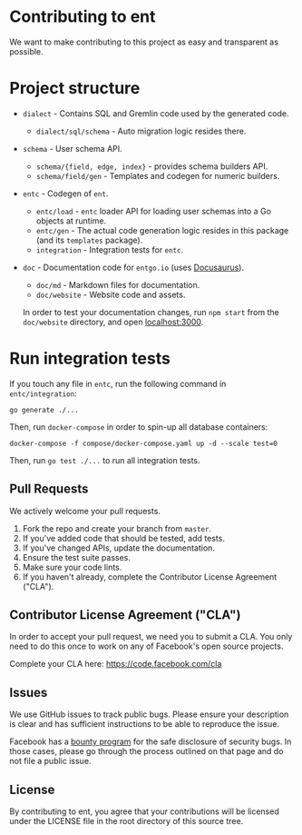 # Contributing to ent
We want to make contributing to this project as easy and transparent as
possible.

# Project structure

- `dialect` - Contains SQL and Gremlin code used by the generated code.
  - `dialect/sql/schema` - Auto migration logic resides there.

- `schema` - User schema API.
  - `schema/{field, edge, index}` - provides schema builders API.
  - `schema/field/gen` - Templates and codegen for numeric builders.

- `entc` - Codegen of `ent`.
  - `entc/load` - `entc` loader API for loading user schemas into a Go objects at runtime.
  - `entc/gen` - The actual code generation logic resides in this package (and its `templates` package).
  - `integration` - Integration tests for `entc`.

- `doc` - Documentation code for `entgo.io` (uses [Docusaurus](https://docusaurus.io)).
  - `doc/md` - Markdown files for documentation.
  - `doc/website` - Website code and assets.

  In order to test your documentation changes, run `npm start` from the `doc/website` directory, and open [localhost:3000](http://localhost:3000/).

# Run integration tests
If you touch any file in `entc`, run the following command in `entc/integration`:

```
go generate ./...
```

Then, run `docker-compose` in order to spin-up all database containers:

```
docker-compose -f compose/docker-compose.yaml up -d --scale test=0
```

Then, run `go test ./...` to run all integration tests.


## Pull Requests
We actively welcome your pull requests.

1. Fork the repo and create your branch from `master`.
2. If you've added code that should be tested, add tests.
3. If you've changed APIs, update the documentation.
4. Ensure the test suite passes.
5. Make sure your code lints.
6. If you haven't already, complete the Contributor License Agreement ("CLA").

## Contributor License Agreement ("CLA")
In order to accept your pull request, we need you to submit a CLA. You only need
to do this once to work on any of Facebook's open source projects.

Complete your CLA here: <https://code.facebook.com/cla>

## Issues
We use GitHub issues to track public bugs. Please ensure your description is
clear and has sufficient instructions to be able to reproduce the issue.

Facebook has a [bounty program](https://www.facebook.com/whitehat/) for the safe
disclosure of security bugs. In those cases, please go through the process
outlined on that page and do not file a public issue.

## License
By contributing to ent, you agree that your contributions will be licensed
under the LICENSE file in the root directory of this source tree.
